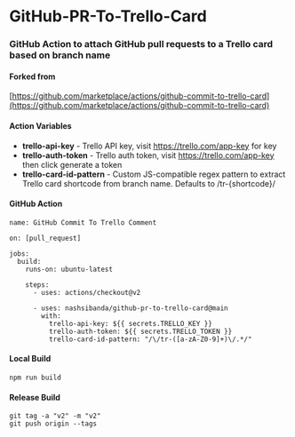 # GitHub-PR-To-Trello-Card
### GitHub Action to attach GitHub pull requests to a Trello card based on branch name

#### Forked from
[https://github.com/marketplace/actions/github-commit-to-trello-card](https://github.com/marketplace/actions/github-commit-to-trello-card)

#### Action Variables
- **trello-api-key** - Trello API key, visit https://trello.com/app-key for key
- **trello-auth-token** - Trello auth token, visit https://trello.com/app-key then click generate a token
- **trello-card-id-pattern** - Custom JS-compatible regex pattern to extract Trello card shortcode from branch name. Defaults to /tr-{shortcode}/


#### GitHub Action
```
name: GitHub Commit To Trello Comment

on: [pull_request]

jobs:
  build:
    runs-on: ubuntu-latest

    steps:
      - uses: actions/checkout@v2

      - uses: nashsibanda/github-pr-to-trello-card@main
        with:
          trello-api-key: ${{ secrets.TRELLO_KEY }}
          trello-auth-token: ${{ secrets.TRELLO_TOKEN }}
          trello-card-id-pattern: "/\/tr-([a-zA-Z0-9]+)\/.*/"
```          

#### Local Build
```
npm run build
```

#### Release Build
```
git tag -a "v2" -m "v2"
git push origin --tags
```